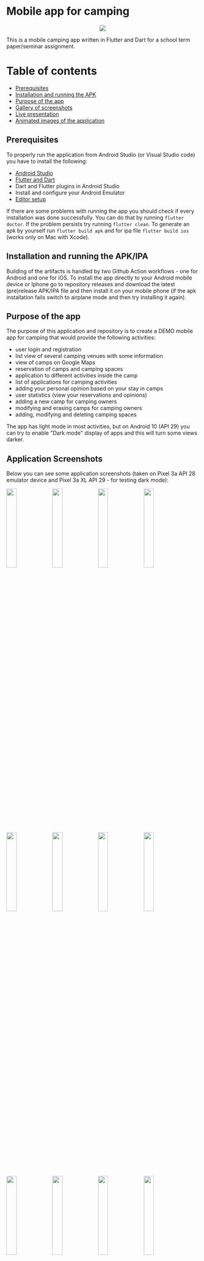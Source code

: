 # Mobile app for camping

<p align="center">
  <img src="https://github.com/mh-developer/Avtokampi-Mobile/blob/master/avtokampi/assets/images/ikona.png?raw=true"/>
</p>

This is a mobile camping app written in Flutter and Dart for a school term paper/seminar assignment.

Table of contents
=================

- [Prerequisites](#prerequisites)
- [Installation and running the APK](#installation-and-running-the-apk)
- [Purpose of the app](#purpose-of-the-app)
- [Gallery of screenshots](#application-screenshots)
- [Live presentation](#live-presentation-using-scrcpy)
- [Animated images of the application](#animated-images-of-the-application)

## Prerequisites

To properly run the application from Android Studio (or Visual Studio code) you have to install the
following:

- [Android Studio](https://developer.android.com/studio/install)
- [Flutter and Dart](https://flutter.dev/docs/get-started/install)
- Dart and Flutter plugins in Android Studio
- Install and configure your Android Emulator
- [Editor setup](https://flutter.dev/docs/get-started/editor)

If there are some problems with running the app you should check if every installation was done successfully.
You can do that by running `flutter doctor`. If the problem persists try running `flutter clean`. 
To generate an apk by yourself run `flutter build apk` and for ipa file `flutter build ios` (works only on Mac with Xcode).

## Installation and running the APK/IPA

Building of the artifacts is handled by two Github Action workflows - one for Android and one for iOS. 
To install the app directly to your Android mobile  device or Iphone go to repository releases and 
download the latest (pre)release APK/IPA file and then  install it on your mobile phone (if the apk 
installation fails switch to airplane mode and then try installing it again).

## Purpose of the app

The purpose of this application and repository is to create a DEMO mobile app for camping that would
provide the following activities:

- user login and registration
- list view of several camping venues with some information
- view of camps on Google Maps
- reservation of camps and camping spaces
- application to different activities inside the camp
- list of applications for camping activities
- adding your personal opinion based on your stay in camps
- user statistics (view your reservations and opinions)
- adding a new camp for camping owners
- modifying and erasing camps for camping owners
- adding, modifying and deleting camping spaces

The app has light mode in most activities, but on Android 10 (API 29) you can try to enable 
"Dark mode" display of apps and this will turn some views darker.

## Application Screenshots

Below you can see some application screenshots (taken on Pixel 3a API 28 emulator device and Pixel 3a XL API 29 - for testing dark mode):

<img src="https://github.com/mh-developer/Avtokampi-Mobile/blob/master/avtokampi/assets/slike_aplikacije/1.png?raw=true" width="23%"></img> 
<img src="https://github.com/mh-developer/Avtokampi-Mobile/blob/master/avtokampi/assets/slike_aplikacije/2.png?raw=true" width="23%"></img> 
<img src="https://github.com/mh-developer/Avtokampi-Mobile/blob/master/avtokampi/assets/slike_aplikacije/3.png?raw=true" width="23%"></img> 
<img src="https://github.com/mh-developer/Avtokampi-Mobile/blob/master/avtokampi/assets/slike_aplikacije/4.png?raw=true" width="23%"></img> 
<img src="https://github.com/mh-developer/Avtokampi-Mobile/blob/master/avtokampi/assets/slike_aplikacije/5.png?raw=true" width="23%"></img> 
<img src="https://github.com/mh-developer/Avtokampi-Mobile/blob/master/avtokampi/assets/slike_aplikacije/6.png?raw=true" width="23%"></img> 
<img src="https://github.com/mh-developer/Avtokampi-Mobile/blob/master/avtokampi/assets/slike_aplikacije/7.png?raw=true" width="23%"></img> 
<img src="https://github.com/mh-developer/Avtokampi-Mobile/blob/master/avtokampi/assets/slike_aplikacije/8.png?raw=true" width="23%"></img> 
<img src="https://github.com/mh-developer/Avtokampi-Mobile/blob/master/avtokampi/assets/slike_aplikacije/9.png?raw=true" width="23%"></img> 
<img src="https://github.com/mh-developer/Avtokampi-Mobile/blob/master/avtokampi/assets/slike_aplikacije/10.png?raw=true" width="23%"></img> 
<img src="https://github.com/mh-developer/Avtokampi-Mobile/blob/master/avtokampi/assets/slike_aplikacije/11.png?raw=true" width="23%"></img> 
<img src="https://github.com/mh-developer/Avtokampi-Mobile/blob/master/avtokampi/assets/slike_aplikacije/12.png?raw=true" width="23%"></img> 
<img src="https://github.com/mh-developer/Avtokampi-Mobile/blob/master/avtokampi/assets/slike_aplikacije/13.png?raw=true" width="23%"></img> 
<img src="https://github.com/mh-developer/Avtokampi-Mobile/blob/master/avtokampi/assets/slike_aplikacije/14.png?raw=true" width="23%"></img> 
<img src="https://github.com/mh-developer/Avtokampi-Mobile/blob/master/avtokampi/assets/slike_aplikacije/15.png?raw=true" width="23%"></img> 
<img src="https://github.com/mh-developer/Avtokampi-Mobile/blob/master/avtokampi/assets/slike_aplikacije/16.png?raw=true" width="23%"></img> 
<img src="https://github.com/mh-developer/Avtokampi-Mobile/blob/master/avtokampi/assets/slike_aplikacije/17.png?raw=true" width="23%"></img> 
<img src="https://github.com/mh-developer/Avtokampi-Mobile/blob/master/avtokampi/assets/slike_aplikacije/18.png?raw=true" width="23%"></img> 
<img src="https://github.com/mh-developer/Avtokampi-Mobile/blob/master/avtokampi/assets/slike_aplikacije/19.png?raw=true" width="23%"></img> 
<img src="https://github.com/mh-developer/Avtokampi-Mobile/blob/master/avtokampi/assets/slike_aplikacije/20.png?raw=true" width="23%"></img> 
<img src="https://github.com/mh-developer/Avtokampi-Mobile/blob/master/avtokampi/assets/slike_aplikacije/21.png?raw=true" width="23%"></img> 
<img src="https://github.com/mh-developer/Avtokampi-Mobile/blob/master/avtokampi/assets/slike_aplikacije/22.png?raw=true" width="23%"></img> 
<img src="https://github.com/mh-developer/Avtokampi-Mobile/blob/master/avtokampi/assets/slike_aplikacije/23.png?raw=true" width="23%"></img> 
<img src="https://github.com/mh-developer/Avtokampi-Mobile/blob/master/avtokampi/assets/slike_aplikacije/24.png?raw=true" width="23%"></img> 
<img src="https://github.com/mh-developer/Avtokampi-Mobile/blob/master/avtokampi/assets/slike_aplikacije/25.png?raw=true" width="23%"></img> 
<img src="https://github.com/mh-developer/Avtokampi-Mobile/blob/master/avtokampi/assets/slike_aplikacije/26.png?raw=true" width="23%"></img> 
<img src="https://github.com/mh-developer/Avtokampi-Mobile/blob/master/avtokampi/assets/slike_aplikacije/27.png?raw=true" width="23%"></img> 
<img src="https://github.com/mh-developer/Avtokampi-Mobile/blob/master/avtokampi/assets/slike_aplikacije/28.png?raw=true" width="23%"></img> 
<img src="https://github.com/mh-developer/Avtokampi-Mobile/blob/master/avtokampi/assets/slike_aplikacije/29.png?raw=true" width="23%"></img> 
<img src="https://github.com/mh-developer/Avtokampi-Mobile/blob/master/avtokampi/assets/slike_aplikacije/30.png?raw=true" width="23%"></img>
<img src="https://github.com/mh-developer/Avtokampi-Mobile/blob/master/avtokampi/assets/slike_aplikacije/31.png?raw=true" width="23%"></img>
<img src="https://github.com/mh-developer/Avtokampi-Mobile/blob/master/avtokampi/assets/slike_aplikacije/32.png?raw=true" width="23%"></img>
<img src="https://github.com/mh-developer/Avtokampi-Mobile/blob/master/avtokampi/assets/slike_aplikacije/33.png?raw=true" width="23%"></img>
<img src="https://github.com/mh-developer/Avtokampi-Mobile/blob/master/avtokampi/assets/slike_aplikacije/34.png?raw=true" width="23%"></img>
<img src="https://github.com/mh-developer/Avtokampi-Mobile/blob/master/avtokampi/assets/slike_aplikacije/35.png?raw=true" width="23%"></img>
<img src="https://github.com/mh-developer/Avtokampi-Mobile/blob/master/avtokampi/assets/slike_aplikacije/36.png?raw=true" width="23%"></img>

## Animated images of the application

Here you can observe some animated images (gifs) taken from this mobile app with some animations and interesting activities.

<img src="https://github.com/mh-developer/Avtokampi-Mobile/blob/master/avtokampi/assets/gifs/inital.gif" width="23%"></img> 
<img src="https://github.com/mh-developer/Avtokampi-Mobile/blob/master/avtokampi/assets/gifs/bar.gif" width="23%"></img> 
<img src="https://github.com/mh-developer/Avtokampi-Mobile/blob/master/avtokampi/assets/gifs/login.gif" width="23%"></img> 
<img src="https://github.com/mh-developer/Avtokampi-Mobile/blob/master/avtokampi/assets/gifs/forgot.gif" width="23%"></img> 
<img src="https://github.com/mh-developer/Avtokampi-Mobile/blob/master/avtokampi/assets/gifs/onas.gif" width="23%"></img> 
<img src="https://github.com/mh-developer/Avtokampi-Mobile/blob/master/avtokampi/assets/gifs/dark.gif" width="23%"></img> 
<img src="https://github.com/mh-developer/Avtokampi-Mobile/blob/master/avtokampi/assets/gifs/items.gif" width="23%"></img> 
<img src="https://github.com/mh-developer/Avtokampi-Mobile/blob/master/avtokampi/assets/gifs/calendar.gif" width="23%"></img> 
<img src="https://github.com/mh-developer/Avtokampi-Mobile/blob/master/avtokampi/assets/gifs/map.gif" width="23%"></img> 
<img src="https://github.com/mh-developer/Avtokampi-Mobile/blob/master/avtokampi/assets/gifs/slider.gif" width="23%"></img> 
<img src="https://github.com/mh-developer/Avtokampi-Mobile/blob/master/avtokampi/assets/gifs/user.gif" width="23%"></img> 
<img src="https://github.com/mh-developer/Avtokampi-Mobile/blob/master/avtokampi/assets/gifs/favourites.gif" width="23%"></img> 

## Live Presentation using `scrcpy`

To present the Android App via PC, you can use [scrcpy](https://github.com/Genymobile/scrcpy) application
that runs on Linux, Windows and Mac.
